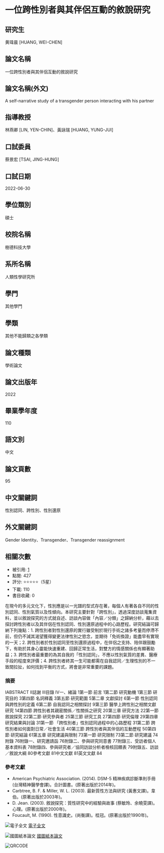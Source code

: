 # 一位跨性別者與其伴侶互動的敘說研究

## 研究生
黄瑋晨 [HUANG, WEI-CHEN]

## 論文名稱
一位跨性別者與其伴侶互動的敘說研究

## 論文名稱(外文)
A self-narrative study of a transgender person interacting with his partner

## 指導教授
林燕卿 [LIN, YEN-CHIN]、黃詠瑞 [HUANG, YUNG-JUI]

## 口試委員
蔡景宏 [TSAI, JING-HUNG]

## 口試日期
2022-06-30

## 學位類別
碩士

## 校院名稱
樹德科技大學

## 系所名稱
人類性學研究所

## 學門
其他學門

## 學類
其他不能歸類之各學類

## 論文種類
學術論文

## 論文出版年
2022

## 畢業學年度
110

## 語文別
中文

## 論文頁數
95

## 中文關鍵詞
性別認同、跨性別、性別還原

## 外文關鍵詞
Gender Identity、Transgender、Transgender reassignment

## 相關次數
- 被引用: [1](#XXX "引用此筆資料列表")
- 點閱: 427
- 評分: ⭐️⭐️⭐️⭐️⭐️（5星）
- 下載: 110
- 書目收藏: 0

在現今的多元文化下，性別應是以一光譜的型式存在著，每個人有著各自不同的性別認同、性別氣質以及性傾向。本研究主要針對「跨性別」，透過深度訪談蒐集資料，並以敘說探究的方式就自述、訪談內容做「內容／分類」之歸納分析，藉以去探討跨性別者以及其伴侶在性別認同、性別還原過程中的心路歷程。研究結論可歸納下列幾點：1. 跨性別者對性別還原的實行雖受制於現行手術之諸多考量而停滯不前，但仍不減其渴望獲得變更法律性別之慾念，並期待「免術換證」能盡早有實現的一天；2. 跨性別者於性別認同至性別還原過程中，在伴侶之支持、陪伴跟鼓勵下，有助於其身心靈能快速重建、回歸正常生活，對雙方的情感關係也有顯著助益；3. 跨性別者最重要的為其自我的「性別認同」，不應以性別氣質的差異、醫療手段的程度來評價；4. 跨性別者終其一生可能都需在自我認同／生理性別的不一致間拉扯，如何找到平衡的方式，將會是非常重要的課題。

### 摘要
IABSTRACT II誌謝 III目錄 IV一、緒論 1第一節 前言 1第二節 研究動機 1第三節 研究目的 3第四節 名詞釋義 3第五節 研究範圍 5第二章 文獻探討 6第一節 性別認同與跨性別的定義 6第二節 自我認同之相關探討 9第三節 醫學上跨性別之相關文獻研究 14第四節 跨性別者其親密關係／性關係之研究 20第三章 研究方法 22第一節 敘說探究 22第二節 研究參與者 25第三節 研究工具 27第四節 研究倫理 29第四章 研究結果與討論 31第一節 「跨性別者」性別認同過程中的心路歷程 31第二節 跨性別者如何面對日常／社會生活 40第三節 跨性別者與其伴侶的互動歷程 50第四節 研究結論 61第五章 研究建議與限制 73第一節 研究限制 73第二節 研究建議 74附錄 76附錄一、研究邀請函 76附錄二、參與研究同意書 77附錄三、受訪者個人基本資料表 78附錄四、參與研究者／協同訪談分析者檢核回饋表 79附錄五、訪談／敘說大綱 80參考文獻 81中文文獻 81英文文獻 84

### 參考文獻
- American Psychiatric Association. (2014). DSM-5 精神疾病診斷準則手冊 (台灣精神醫學會譯)。合計圖書。(原著出版於2014年)。
- Carbtree, B. F. & Miller, W. L. (2003). 最新質性方法與研究 (黃惠文譯)。韋伯。(原著出版於2003年)。
- D. Jean. (2003). 敘說探究：質性研究中的經驗與故事 (蔡敏玲、余曉雯譯)。心理。(原著出版於2000年)。
- Foucault, M. (1990). 性意識史。(尚衡譯)。桂冠。(原著出版於1990年)。

![電子全文](/gs32/nclcdr//image/book-open.png) [電子全文](#XXX "電子全文")

![國圖紙本論文](/gs32/nclcdr//image/book1-open.png) [國圖紙本論文](#XXX "國圖紙本論文")

![QRCODE](/gs32/nclcdr//qrcode/110STU00734017-tw.gif)